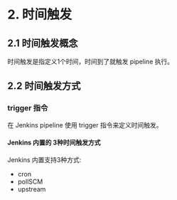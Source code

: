 # 2. 时间触发

## 2.1 时间触发概念

时间触发是指定义1个时间，时间到了就触发 pipeline 执行。


## 2.2 时间触发方式

### trigger 指令

在 Jenkins pipeline 使用 trigger 指令来定义时间触发。


#### Jenkins 内置的 3种时间触发方式

Jenkins 内置支持3种方式:
* cron
* pollSCM
* upstream


